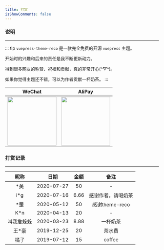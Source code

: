```yaml
---
title: 打赏
isShowComments: false
---
```


### 说明

<hr />

::: tip
`vuepress-theme-reco` 是一款完全免费的开源 `vuepress` 主题。

开始时的兴趣和后来的责任是我不断更新动力。

得到很多网友的称赞、祝福和贡献，真的非常开心(^▽^)。

如果你觉得主题还不错，可以为作者贡献一杯奶茶。
:::

| WeChat                                         | AliPay                                         |
| ---------------------------------------------- | ---------------------------------------------- |
| <img style="width: 160px" src="/wechat.png" /> | <img style="width: 160px" src="/alipay.png" /> |

### 打赏记录

<hr/>

|    昵称    |    日期    | 金额  |        备注        |
| :--------: | :--------: | :---: | :----------------: |
|    *美     | 2020-07-27 |  50   |         -          |
|    i*g     | 2020-07-16 | 6.66  | 感谢作者，请喝奶茶 |
|    *罡     | 2020-05-12 |  50   |   感谢theme-reco   |
|    K*n     | 2020-04-13 |  20   |         -          |
| 叫我詹躲躲 | 2020-03-23 | 8.88  |      一杯奶茶      |
|   王*豪    | 2019-12-25 |  20   |       茶水费       |
|    橘子    | 2019-07-12 |  15   |       coffee       |
